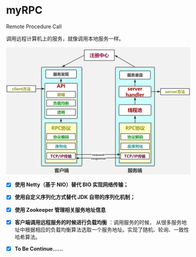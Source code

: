 # myRPC
Remote Procedure Call

调用远程计算机上的服务，就像调用本地服务一样。

![RPC架构](IMG/RPC.png)


- [x] **使用 Netty（基于 NIO）替代 BIO 实现网络传输；**
- [x] **使用自定义序列化方式替代 JDK 自带的序列化机制；**
- [x] **使用 Zookeeper 管理相关服务地址信息**
- [x] **客户端调用远程服务的时候进行负载均衡** ：调用服务的时候，
  从很多服务地址中根据相应的负载均衡算法选取一个服务地址。实现了随机、轮询、一致性哈希算法。

- [x] **To Be Continue......**

